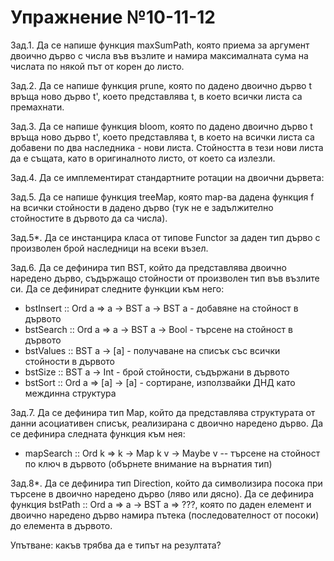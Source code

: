 # Упражнение №10-11-12

Зад.1. Да се напише функция maxSumPath, която приема за аргумент двоично дърво с числа във възлите и намира максималната сума на числата по някой път от корен до листо.

Зад.2. Да се напише функция prune, която по дадено двоично дърво t връща ново дърво t', което представлява t, в което всички листа са премахнати.

Зад.3. Да се напише функция bloom, която по дадено двоично дърво t връща ново дърво t', което представлява t, в което на всички листа са добавени по два наследника - нови листа. Стойността в тези нови листа да е същата, като в оригиналното листо, от което са излезли.

Зад.4. Да се имплементират стандартните ротации на двоични дървета:

Зад.5. Да се напише функция treeМap, която map-ва дадена функция f на всички стойности в дадено дърво (тук не е задължително стойностите в дървото да са числа).

Зад.5*. Да се инстанцира класа от типове Functor за даден тип дърво с произволен брой наследници на всеки възел.

Зад.6. Да се дефинира тип BST, който да представлява двоично наредено дърво, съдържащо стойности от произволен тип във възлите си. Да се дефинират следните функции към него:
- bstInsert :: Ord a => a -> BST a -> BST a - добавяне на стойност в дървото
- bstSearch :: Ord a => a -> BST a -> Bool  - търсене на стойност в дървото
- bstValues :: BST a -> [a]                 - получаване на списък със всички стойности в дървото
- bstSize :: BST a -> Int                   - брой стойности, съдържани в дървото
- bstSort :: Ord a => [a] -> [a]            - сортиране, използвайки ДНД като междинна структура

Зад.7. Да се дефинира тип Map, който да представлява структурата от данни асоциативен списък, реализирана с двоично наредено дърво. Да се дефинира следната функция към нея:
- mapSearch :: Ord k => k -> Map k v -> Maybe v      -- търсене на стойност по ключ в дървото (обърнете внимание на върнатия тип)

Зад.8*. Да се дефинира тип Direction, който да символизира посока при търсене в двоично наредено дърво (ляво или дясно). Да се дефинира функция bstPath :: Ord a => a -> BST a => ???, която по даден елемент и двоично наредено дърво намира пътека (последователност от посоки) до елемента в дървото.

Упътване: какъв трябва да е типът на резултата?
